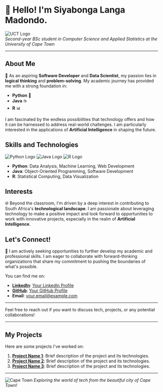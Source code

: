 # 👋 Hello! I'm Siyabonga Langa Madondo.

![UCT Logo](https://aucfinder.com/wp-content/uploads/2019/08/University-of-Cape-Town-UCT.png)  
*Second-year BSc student in Computer Science and Applied Statistics at the University of Cape Town*

---

## About Me

🚀 As an aspiring **Software Developer** and **Data Scientist**, my passion lies in **logical thinking** and **problem-solving**. My academic journey has provided me with a strong foundation in:

- **Python** 🐍
- **Java** ☕
- **R** 📊

I am fascinated by the endless possibilities that technology offers and how it can be harnessed to address real-world challenges. I am particularly interested in the applications of **Artificial Intelligence** in shaping the future.

## Skills and Technologies

![Python Logo](https://upload.wikimedia.org/wikipedia/commons/c/c3/Python-logo-notext.svg) ![Java Logo](https://upload.wikimedia.org/wikipedia/en/3/30/Java_programming_language_logo.svg) ![R Logo](https://upload.wikimedia.org/wikipedia/commons/1/1b/R_logo.svg)

- **Python**: Data Analysis, Machine Learning, Web Development
- **Java**: Object-Oriented Programming, Software Development
- **R**: Statistical Computing, Data Visualization

## Interests

🌐 Beyond the classroom, I'm driven by a deep interest in contributing to South Africa's **technological landscape**. I am passionate about leveraging technology to make a positive impact and look forward to opportunities to work with innovative projects, especially in the realm of **Artificial Intelligence**.

## Let's Connect!

🤝 I am actively seeking opportunities to further develop my academic and professional skills. I am eager to collaborate with forward-thinking organizations that share my commitment to pushing the boundaries of what's possible.

You can find me on:

- **[LinkedIn](https://www.linkedin.com)**: [Your LinkedIn Profile](https://www.linkedin.com/in/your-profile)
- **[GitHub](https://github.com)**: [Your GitHub Profile](https://github.com/your-profile)
- **Email**: [your.email@example.com](mailto:your.email@example.com)

---

Feel free to reach out if you want to discuss tech, projects, or any potential collaborations!

---

## My Projects

Here are some projects I've worked on:

1. **[Project Name 1](https://github.com/your-profile/project1)**: Brief description of the project and its technologies.
2. **[Project Name 2](https://github.com/your-profile/project2)**: Brief description of the project and its technologies.
3. **[Project Name 3](https://github.com/your-profile/project3)**: Brief description of the project and its technologies.

---

![Cape Town](https://upload.wikimedia.org/wikipedia/commons/thumb/a/af/Table_Mountain_from_Signal_Hill_2015.jpg/1280px-Table_Mountain_from_Signal_Hill_2015.jpg)
*Exploring the world of tech from the beautiful city of Cape Town!*
